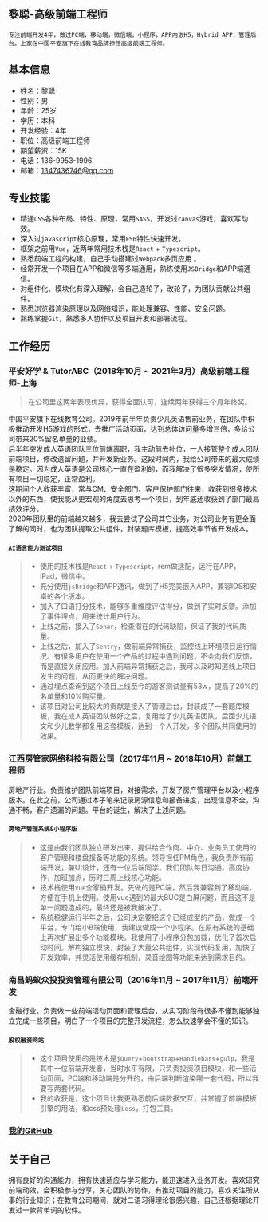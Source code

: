 ## 黎聪-高级前端工程师

	专注前端开发4年，做过PC端，移动端，微信端，小程序，APP内嵌H5，Hybrid APP，管理后台。上家在中国平安旗下在线教育品牌担任高级前端工程师。

## 基本信息
* 姓名：黎聪
* 性别：男
* 年龄：25岁
* 学历：本科
* 开发经验：4年
* 职位：高级前端工程师
* 期望薪资：15K
* 电话：136-9953-1996
* 邮箱：1347436746@qq.com


## 专业技能
* 精通`CSS`各种布局、特性、原理，常用`SASS`，开发过`canvas`游戏，喜欢写动效。
* 深入过`javascript`核心原理，常用`ES6`特性快速开发。
* 框架之前用`Vue`，近两年常用技术栈是`React` + `Typescript`。 
* 熟悉前端工程的构建，自己手动搭建过`Webpack`多页应用 。
* 经常开发一个项目在APP和微信等多端通用，熟练使用`JSBridge`和APP端通信。
* 对组件化、模块化有深入理解，会自己造轮子，改轮子，为团队贡献公共组件。
* 熟悉浏览器渲染原理以及网络知识，能处理兼容、性能、安全问题。
* 熟练掌握`Git`，熟悉多人协作以及项目开发和部署流程。


## 工作经历
### 平安好学 & TutorABC（2018年10月 ~ 2021年3月）高级前端工程师-上海

> 在公司里这两年表现优异，获得全面认可，连续两年获得三个月年终奖。

中国平安旗下在线教育公司。2019年前半年负责少儿英语售前业务，在团队中积极推动开发H5游戏的形式，去推广活动页面，达到总体访问量多增三倍，多给公司带来20%留名单量的业绩。<br />
后半年突发成人英语团队三位前端离职，我主动前去补位，一人接管整个成人团队前端项目，修改遗留问题，并开发新业务。这段时间内，我给公司带来的最大成绩是稳定。因为成人英语是公司核心一直在盈利的，而我解决了很多突发情况，使所有项目一切稳定，正常盈利。<br />
这期间个人收获丰富，常与CM、安全部门、客户保护部门往来，收获到很多技术以外的东西，使我能从更宏观的角度去思考一个项目，到年底还收获到了部门最高绩效评分。<br />
2020年团队里的前端越来越多，我去尝试了公司其它业务，对公司业务有更全面了解的同时，也为团队提取公共组件，封装题库模板，提高效率节省开发成本。<br />


#### `AI语言能力测试项目`
> * 使用的技术栈是`React` + `Typescript`，rem做适配，运行在APP，iPad，微信中。
> * 充分使用`jsBridge`和APP通讯，做到了H5完美嵌入APP，兼容IOS和安卓的各个版本。
> * 加入了口语打分技术，能够多重维度评估得分，做到了实时反馈。添加了事件埋点，用来统计用户行为。
> * 上线之前，接入了`Sonar`，检查潜在的代码缺陷，保证了我的代码质量。
> * 上线之后，加入了`Sentry`，做前端异常捕获，监控线上环境项目运行情况。有很多用户在使用一个产品的过程中遇到问题，不会向我们反馈，而是直接关闭应用。加入前端异常捕获之后，我可以及时知道线上项目发生的问题，从而更快的解决问题。
> * 通过埋点查询到这个项目上线至今的游客测试量有53w，提高了20%的名单量和10%购买量。
> * 该项目对公司比较大的贡献是接入了管理后台，封装成了一套题库模板，我在成人英语团队做好之后，复用给了少儿英语团队，后面少儿语文和少儿数学都复用这套模板，达到一个人开发，多个团队共同使用的效果。



### 江西房管家网络科技有限公司（2017年11月 ~ 2018年10月）前端工程师
房地产行业。负责维护团队前端项目，对接需求，开发了房产管理平台以及小程序版本。在此之前，公司通过本子笔来记录房源信息和报备进度，出现信息不全，沟通不畅，客户遗漏的问题。平台的诞生，解决了上述问题。


#### `房地产管理系统&小程序版`

>* 这是由我们团队独立研发出来，提供给合作商、中介、业务员工使用的客户管理和楼盘报备等功能的系统。领导担任PM角色，我负责所有前端开发，兼UI设计，还有一位后端同学。我们团队每日沟通，高度协作，加班加点，历时三周上线核心功能。
>* 技术栈使用`Vue`全家桶开发。先做的是PC端，然后我兼容到了移动端，方便在手机上使用。使用vue遇到的最大BUG是白屏问题，而且这不是单一问题造成的，最终还是被我解决了。
>* 系统稳健运行半年之后，公司决定要把这个已经成型的产品，做成一个平台，专门给小B端使用，我建议做成一个小程序。在原有系统的基础上再次扩展出多个功能模块。我使用了小程序分包加载，优化了首次启动时间。解构独立模块，封装了大量公共组件，实现代码复用，加快了开发效率，并灵活使用缓存机制，录音绘图等功能来达到需求目的。


### 南昌蚂蚁众投投资管理有限公司（2016年11月 ~ 2017年11月）前端开发
金融行业。负责做一些前端活动页面和管理后台，从实习阶段有很多不懂到能够独立完成一些项目，明白了一个项目的完整开发流程，怎么快速学会不懂的知识。

#### `股权融资网站`
>* 这个项目使用的是技术是`jQuery`+`bootstrap`+`Handlebars`+`gulp`，我是其中一位前端开发者，当时水平有限，只负责投资项目模块，和一些活动页面，PC端和移动端是分开的，由后端判断渲染哪一套代码，所以我要写两套代码。
>* 我的收获是，这个项目让我更熟悉前后端数据交互，并掌握了前端模板引擎的用法，和css预处理`Less`，打包工具。


### [我的GitHub](https://github.com/licong96/licong96.github.io)

## 关于自己
拥有良好的沟通能力，拥有快速适应与学习能力，能迅速进入业务开发。喜欢研究前端动效，会积极参与分享，关心团队的协作，有推动项目的能力，喜欢关注所从事的行业知识；在教育公司期间，就对二语习得理论很感兴趣，自己还根据理论开发过一款背单词的软件。










